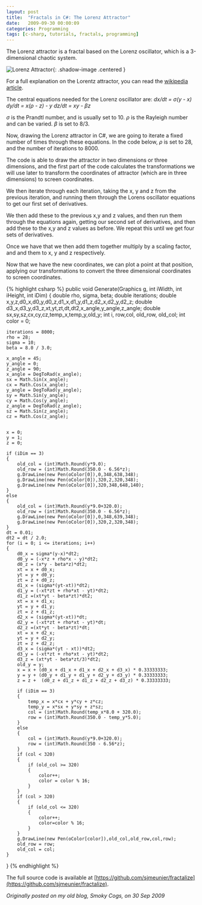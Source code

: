 ```yaml
---
layout: post
title:  "Fractals in C#: The Lorenz Attractor"
date:   2009-09-30 00:00:09
categories: Programming
tags: [c-sharp, tutorials, fractals, programming]
---
```


The Lorenz attractor is a fractal based on the Lorenz oscillator, which is a 3-dimensional chaotic system.

![Lorenz Attractor](/assets/images/blog/fractals/lorenz.jpg){: .shadow-image .centered }

For a full explanation on the Lorentz attractor, you can read the [wikipedia article](http://en.wikipedia.org/wiki/Lorenz_attractor).

The central equations needed for the Lorenz oscillator are:
_dx/dt = σ(y - x)_
_dy/dt = x(ρ - z) - y_
_dz/dt = xy - βz_

_σ_ is the Prandtl number, and is usually set to 10.
_ρ_ is the Rayleigh number and can be varied.
_β_ is set to 8/3.

Now, drawing the Lorenz attractor in C&#35;, we are going to iterate a fixed number of times through these equations. In the code below, _ρ_ is set to 28, and the number of iterations to 8000.

The code is able to draw the attractor in two dimensions or three dimensions, and the first part of the code calculates the transformations we will use later to transform the coordinates of attractor (which are in three dimensions) to screen coordinates.

We then iterate through each iteration, taking the x, y and z from the previous iteration, and running them through the Lorens oscillator equations to get our first set of derivatives.

We then add these to the previous x,y and z values, and then run them through the equations again, getting our second set of derivatives, and then add these to the x,y and z values as before. We repeat this until we get four sets of derivatives.

Once we have that we then add them together multiply by a scaling factor, and and them to x, y and z respectively.

Now that we have the new coordinates, we can plot a point at that position, applying our transformations to convert the three dimensional coordinates to screen coordinates.
<!--more-->

{% highlight csharp %}
public void Generate(Graphics g, int iWidth, int iHeight, int iDim)
{
	double rho, sigma, beta;
	double iterations;
	double x,y,z,d0_x,d0_y,d0_z,d1_x,d1_y,d1_z,d2_x,d2_y,d2_z;
	double d3_x,d3_y,d3_z,xt,yt,zt,dt,dt2,x_angle,y_angle,z_angle;
	double sx,sy,sz,cx,cy,cz,temp_x,temp_y,old_y;
	int i, row,col, old_row, old_col;
	int color = 0;

	iterations = 8000;
	rho = 28;
	sigma = 10;
	beta = 8.0 / 3.0;

	x_angle = 45;
	y_angle = 0;
	z_angle = 90;
	x_angle = DegToRad(x_angle);
	sx = Math.Sin(x_angle);
	cx = Math.Cos(x_angle);
	y_angle = DegToRad(y_angle);
	sy = Math.Sin(y_angle);
	cy = Math.Cos(y_angle);
	z_angle = DegToRad(z_angle);
	sz = Math.Sin(z_angle);
	cz = Math.Cos(z_angle);


	x = 0;
	y = 1;
	z = 0;

	if (iDim == 3)
	{
		old_col = (int)Math.Round(y*9.0);
		old_row = (int)Math.Round(350.0 - 6.56*z);
		g.DrawLine(new Pen(oColor[0]),0,348,638,348);
		g.DrawLine(new Pen(oColor[0]),320,2,320,348);
		g.DrawLine(new Pen(oColor[0]),320,348,648,140);
	}
	else
	{
		old_col = (int)Math.Round(y*9.0+320.0);
		old_row = (int)Math.Round(350.0 - 6.56*z);
		g.DrawLine(new Pen(oColor[0]),0,348,639,348);
		g.DrawLine(new Pen(oColor[0]),320,2,320,348);
	}
	dt = 0.01;
	dt2 = dt / 2.0;
	for (i = 0; i <= iterations; i++)
	{
		d0_x = sigma*(y-x)*dt2;
		d0_y = (-x*z + rho*x - y)*dt2;
		d0_z = (x*y - beta*z)*dt2;
		xt = x + d0_x;
		yt = y + d0_y;
		zt = z + d0_z;
		d1_x = (sigma*(yt-xt))*dt2;
		d1_y = (-xt*zt + rho*xt - yt)*dt2;
		d1_z =(xt*yt - beta*zt)*dt2;
		xt = x + d1_x;
		yt = y + d1_y;
		zt = z + d1_z;
		d2_x = (sigma*(yt-xt))*dt;
		d2_y = (-xt*zt + rho*xt - yt)*dt;
		d2_z =(xt*yt - beta*zt)*dt;
		xt = x + d2_x;
		yt = y + d2_y;
		zt = z + d2_z;
		d3_x = (sigma*(yt - xt))*dt2;
		d3_y = (-xt*zt + rho*xt - yt)*dt2;
		d3_z = (xt*yt - beta*zt/3)*dt2;
		old_y = y;
		x = x + (d0_x + d1_x + d1_x + d2_x + d3_x) * 0.33333333;
		y = y + (d0_y + d1_y + d1_y + d2_y + d3_y) * 0.33333333;
		z = z +  (d0_z + d1_z + d1_z + d2_z + d3_z) * 0.33333333;

		if (iDim == 3)
		{
			temp_x = x*cx + y*cy + z*cz;
			temp_y = x*sx + y*sy + z*sz;
			col = (int)Math.Round(temp_x*8.0 + 320.0);
			row = (int)Math.Round(350.0 - temp_y*5.0);
		}
		else
		{
			col = (int)Math.Round(y*9.0+320.0);
			row = (int)Math.Round(350 - 6.56*z);
		}
		if (col < 320)
		{
			if (old_col >= 320)
			{
				color++;
				color = color % 16;
			}
		}
		if (col > 320) 
		{
			if (old_col <= 320) 
			{
				color++;
				color=color % 16;
			}
		}
		g.DrawLine(new Pen(oColor[color]),old_col,old_row,col,row);
		old_row = row;
		old_col = col;
	}
}
{% endhighlight %}

The full source code is available at [https://github.com/sjmeunier/fractalize](https://github.com/sjmeunier/fractalize).

_Originally posted on my old blog, Smoky Cogs, on 30 Sep 2009_
